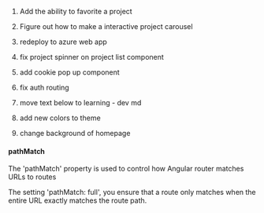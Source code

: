 1. Add the ability to favorite a project

2. Figure out how to make a interactive project carousel 

3. redeploy to azure web app

4. fix project spinner on project list component

5. add cookie pop up component

6. fix auth routing 

7. move text below to learning - dev md

8. add new colors to theme

9. change background of homepage



#### pathMatch

The 'pathMatch' property is used to control how Angular router matches URLs to 
routes

The setting 'pathMatch: full', you ensure that a route only matches when the entire URL exactly matches the route path.





